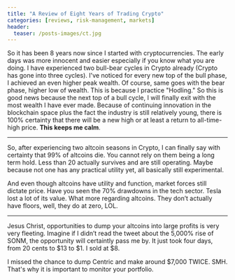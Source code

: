 ```yaml
---
title: "A Review of Eight Years of Trading Crypto"
categories: [reviews, risk-management, markets]
header:
  teaser: /posts-images/ct.jpg
---
```


So it has been 8 years now since I started with cryptocurrencies. The early days was more innocent and easier especially if you know what you are doing.
I have experienced two bull-bear cycles in Crypto already (Crypto has gone into three cycles). I've noticed for every new top of the bull phase, I achieved
an even higher peak wealth. Of course, same goes with the bear phase, higher low of wealth. This is because I practice "Hodling." So this is good news because 
the next top of a bull cycle, I will finally exit with the most wealth I have ever made. Because of continuing innovation in the blockchain space plus the fact
the industry is still relatively young, there is 100% certainty that there will be a new high or at least a return to all-time-high price. **This keeps me calm**.

----

So, after experiencing two altcoin seasons in Crypto, I can finally say with certainty that 99% of altcoins die. You cannot rely on them being a long term hold.
Less than 20 actually survives and are still operating. Maybe because not one has any practical utility yet, all basically still experimental. 

And even though altcoins have utility and function, market forces still dictate price. Have you seen the 70% drawdowns in the tech sector. Tesla lost a lot of
its value. What more regarding altcoins. They don’t actually have floors, well, they do at zero, LOL.

----

Jesus Christ, opportunities to dump your altcoins into large profits is very very fleeting. Imagine if I didn’t read the tweet about the 5,000% rise of SONM, 
the opportunity will certaintly pass me by. It just took four days, from 20 cents to $13 to $1. I sold at $8.

I missed the chance to dump Centric and make around $7,000 TWICE. SMH. That's why it is important to monitor your portfolio.